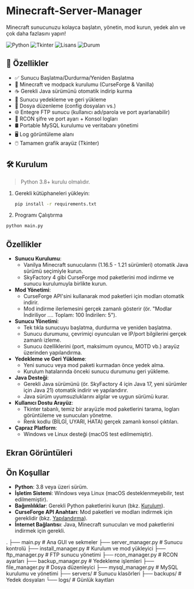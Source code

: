 # Minecraft-Server-Manager
Minecraft sunucunuzu kolayca başlatın, yönetin, mod kurun, yedek alın ve çok daha fazlasını yapın!

![Python](https://img.shields.io/badge/Python-3.8%2B-blue)
![Tkinter](https://img.shields.io/badge/Arayüz-Tkinter-green)
![Lisans](https://img.shields.io/badge/Lisans-MIT-yellow)
![Durum](https://img.shields.io/badge/Durum-Aktif-brightgreen)

## 🚀 Özellikler

- ✅ Sunucu Başlatma/Durdurma/Yeniden Başlatma
- 🔧 Minecraft ve modpack kurulumu (CurseForge & Vanilla)
- ☕ Gerekli Java sürümünü otomatik indirip kurma
- 💾 Sunucu yedekleme ve geri yükleme
- 📂 Dosya düzenleme (config dosyaları vs.)
- 🌐 Entegre FTP sunucu (kullanıcı adı/parola ve port ayarlanabilir)
- 🔌 RCON şifre ve port ayarı + Konsol logları
- 🛢️ Portable MySQL kurulumu ve veritabanı yönetimi
- 🖥️ Log görüntüleme alanı
- 🖱️ Tamamen grafik arayüz (Tkinter)

## 🛠 Kurulum

> Python 3.8+ kurulu olmalıdır.

1. Gerekli kütüphaneleri yükleyin:
   ```bash
   pip install -r requirements.txt
   ```
2. Programı Çalıştırma
```bash
python main.py
```
## Özellikler

- **Sunucu Kurulumu**:
  - Vanilya Minecraft sunucularını (1.16.5 - 1.21 sürümleri) otomatik Java sürümü seçimiyle kurun.
  - SkyFactory 4 gibi CurseForge mod paketlerini mod indirme ve sunucu kurulumuyla birlikte kurun.
- **Mod Yönetimi**:
  - CurseForge API'sini kullanarak mod paketleri için modları otomatik indirir.
  - Mod indirme ilerlemesini gerçek zamanlı gösterir (ör. "Modlar İndiriliyor .... Toplam: 100 İndirilen: 5").
- **Sunucu Yönetimi**:
  - Tek tıkla sunucuyu başlatma, durdurma ve yeniden başlatma.
  - Sunucu durumunu, çevrimiçi oyuncuları ve IP/port bilgilerini gerçek zamanlı izleme.
  - Sunucu özelliklerini (port, maksimum oyuncu, MOTD vb.) arayüz üzerinden yapılandırma.
- **Yedekleme ve Geri Yükleme**:
  - Yeni sunucu veya mod paketi kurmadan önce yedek alma.
  - Kurulum hatalarında önceki sunucu durumunu geri yükleme.
- **Java Desteği**:
  - Gerekli Java sürümünü (ör. SkyFactory 4 için Java 17, yeni sürümler için Java 21) otomatik indirir ve yapılandırır.
  - Java sürüm uyumsuzluklarını algılar ve uygun sürümü kurar.
- **Kullanıcı Dostu Arayüz**:
  - Tkinter tabanlı, temiz bir arayüzle mod paketlerini tarama, logları görüntüleme ve sunucuları yönetme.
  - Renk kodlu (BİLGİ, UYARI, HATA) gerçek zamanlı konsol çıktıları.
- **Çapraz Platform**:
  - Windows ve Linux desteği (macOS test edilmemiştir).

## Ekran Görüntüleri


## Ön Koşullar

- **Python**: 3.8 veya üzeri sürüm.
- **İşletim Sistemi**: Windows veya Linux (macOS desteklenmeyebilir, test edilmemiştir).
- **Bağımlılıklar**: Gerekli Python paketlerini kurun (bkz. [Kurulum](#kurulum)).
- **CurseForge API Anahtarı**: Mod paketleri ve modları indirmek için gereklidir (bkz. [Yapılandırma](#yapılandırma)).
- **İnternet Bağlantısı**: Java, Minecraft sunucuları ve mod paketlerini indirmek için gerekli.

.
├── main.py                # Ana GUI ve sekmeler
├── server_manager.py      # Sunucu kontrolü
├── install_manager.py     # Kurulum ve mod yükleyici
├── ftp_manager.py         # FTP sunucu yönetimi
├── rcon_manager.py        # RCON ayarları
├── backup_manager.py      # Yedekleme işlemleri
├── file_manager.py        # Dosya düzenleyici
├── mysql_manager.py       # MySQL kurulumu ve yönetimi
├── servers/               # Sunucu klasörleri
├── backups/               # Yedek dosyaları
└── logs/                  # Günlük kayıtları
